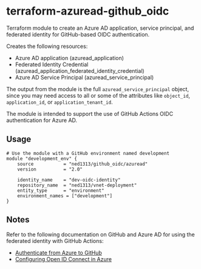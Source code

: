 # terraform-azuread-github_oidc

Terraform module to create an Azure AD application, service principal, and federated identity for GitHub-based OIDC authentication.

Creates the following resources:

* Azure AD application (azuread_application)
* Federated Identity Credential (azuread_application_federated_identity_credential)
* Azure AD Service Principal (azuread_service_principal)

The output from the module is the full `azuread_service_principal` object, since you may need access to all or some of the attributes like `object_id`, `application_id`, or `application_tenant_id`.

The module is intended to support the use of GitHub Actions OIDC authentication for Azure AD.

## Usage

```hcl
# Use the module with a GitHub environment named development
module "development_env" {
    source           = "ned1313/github_oidc/azuread"
    version          = "2.0"

    identity_name    = "dev-oidc-identity"
    repository_name  = "ned1313/vnet-deployment"
    entity_type      = "environment"
    environment_names = ["development"]
}
```

## Notes

Refer to the following documentation on GitHub and Azure AD for using the federated identity with GitHub Actions:

* [Authenticate from Azure to GitHub](https://docs.microsoft.com/en-us/azure/developer/github/connect-from-azure?tabs=azure-portal%2Cwindows)
* [Configuring Open ID Connect in Azure](https://docs.github.com/en/actions/deployment/security-hardening-your-deployments/configuring-openid-connect-in-azure)